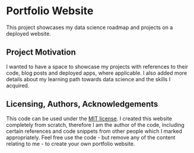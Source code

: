 # Portfolio Website
This project showcases my data science roadmap and projects on a deployed website.

## Project Motivation
I wanted to have a space to showcase my projects with references to their code, blog posts and deployed apps, where applicable. I also added more details about my learning path towards data science and the skills I acquired.

## Licensing, Authors, Acknowledgements
This code can be used under the [MIT license](#). I created this website completely from scratch, therefore I am the author of the code, including certain references and code snippets from other people which I marked appropriately. Feel free use the code - but remove any of the content relating to me - to create your own portfolio website.

